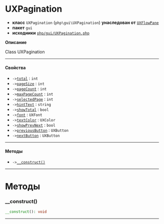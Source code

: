 # UXPagination

- **класс** `UXPagination` (`php\gui\UXPagination`) **унаследован от** [`UXFlowPane`](api-docs/classes/php/gui/layout/UXFlowPane.ru.md)
- **пакет** `gui`
- **исходники** [`php/gui/UXPagination.php`](./src/main/resources/JPHP-INF/sdk/php/gui/UXPagination.php)

**Описание**

Class UXPagination

---

#### Свойства

- `->`[`total`](#prop-total) : `int`
- `->`[`pageSize`](#prop-pagesize) : `int`
- `->`[`pageCount`](#prop-pagecount) : `int`
- `->`[`maxPageCount`](#prop-maxpagecount) : `int`
- `->`[`selectedPage`](#prop-selectedpage) : `int`
- `->`[`hintText`](#prop-hinttext) : `string`
- `->`[`showTotal`](#prop-showtotal) : `bool`
- `->`[`font`](#prop-font) : `UXFont`
- `->`[`textColor`](#prop-textcolor) : `UXColor`
- `->`[`showPrevNext`](#prop-showprevnext) : `bool`
- `->`[`previousButton`](#prop-previousbutton) : `UXButton`
- `->`[`nextButton`](#prop-nextbutton) : `UXButton`

---

#### Методы

- `->`[`__construct()`](#method-__construct)

---
# Методы

<a name="method-__construct"></a>

### __construct()
```php
__construct(): void
```

---
